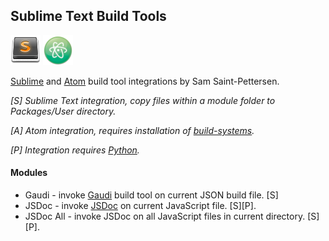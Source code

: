 ## Sublime Text Build Tools

![Alt text](/sublimetext_icon.png?raw=true "Sublime Text")
![Alt Text](/atom_icon.png?raw=true "Atom")

[Sublime](http://www.sublimetext.com) and [Atom](https://atom.io) build tool integrations by Sam Saint-Pettersen. 

*[S] Sublime Text integration, copy files within a module folder to Packages/User directory.*

*[A] Atom integration, requires installation of [build-systems](https://atom.io/packages/build-systems).*

*[P] Integration requires [Python](https://www.python.org).*

#### Modules

* Gaudi - invoke [Gaudi](https://github.com/stpettersens/Gaudi) build tool on current JSON build file. [S]
* JSDoc - invoke [JSDoc](https://github.com/jsdoc3/jsdoc) on current JavaScript file. [S][P].
* JSDoc All - invoke JSDoc on all JavaScript files in current directory. [S][P].
